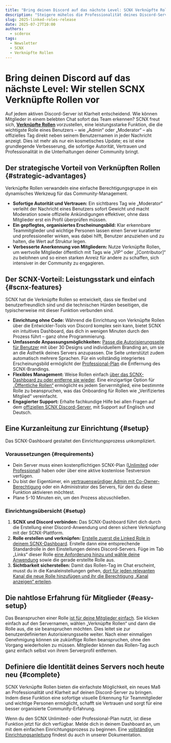 ```yaml
---
title: "Bring deinen Discord auf das nächste Level: SCNX Verknüpfte Rollen"
description: "Steigere mühelos die Professionalität deines Discord-Servers mit SCNX Verknüpfte Rollen. Füge offizielle 'Admin'- oder 'Moderator'-Tags neben Benutzernamen hinzu, um Vertrauen aufzubauen und die Benutzererfahrung zu verbessern. Erfahre, wie unser einfaches No-Code-Setup deine Community in wenigen Minuten aufwerten kann."
slug: 2025-linked-roles-release
date: 2025-07-27T10:00
authors:
  - scderox
tags:
  - Newsletter
  - SCNX
  - Verknüpfte Rollen
---
```


# Bring deinen Discord auf das nächste Level: Wir stellen SCNX Verknüpfte Rollen vor

Auf jedem aktiven Discord-Server ist Klarheit entscheidend. Wie können Mitglieder in einem belebten Chat sofort das Team
erkennen? SCNX freut sich, [**Verknüpfte Rollen**](/docs/linked-roles/intro/) vorzustellen,
eine leistungsstarke Funktion, die die wichtigste Rolle eines Benutzers – wie „Admin“ oder „Moderator“ – als offizielles
Tag direkt neben seinem Benutzernamen in jeder Nachricht anzeigt. Dies ist mehr als nur ein kosmetisches Update; es ist
eine grundlegende Verbesserung, die sofortige Autorität, Vertrauen und Professionalität in die Unterhaltungen deiner
Community bringt.

<!-- truncate -->

## Der strategische Vorteil von Verknüpften Rollen {#strategic-advantages}

Verknüpfte Rollen verwandeln eine einfache Berechtigungsgruppe in ein dynamisches Werkzeug für das Community-Management.

* **Sofortige Autorität und Vertrauen:** Ein sichtbares Tag wie „Moderator“ verleiht der Nachricht eines Benutzers
  sofort Gewicht und macht Moderation sowie offizielle Ankündigungen effektiver, ohne dass Mitglieder erst ein Profil
  überprüfen müssen.
* **Ein gepflegtes, organisiertes Erscheinungsbild:** Klar erkennbare Teammitglieder und wichtige Personen lassen einen
  Server kuratierter und professioneller wirken, was dabei hilft, Benutzer anzuziehen und zu halten, die Wert auf
  Struktur legen.
* **Verbesserte Anerkennung von Mitgliedern:** Nutze Verknüpfte Rollen, um wertvolle Mitglieder öffentlich mit Tags wie „VIP“
  oder „[Contributor]“ zu belohnen und so einen starken Anreiz für andere zu schaffen, sich intensiver in der Community
  zu engagieren.

## Der SCNX-Vorteil: Leistungsstark und einfach {#scnx-features}

SCNX hat die Verknüpfte Rollen so entwickelt, dass sie flexibel und benutzerfreundlich sind und die technischen Hürden
beseitigen, die typischerweise mit dieser Funktion verbunden sind.

* **Einrichtung ohne Code:** Während die Einrichtung von Verknüpfte Rollen über die Entwickler-Tools von Discord komplex sein
  kann, bietet SCNX ein intuitives Dashboard, das dich in wenigen Minuten durch den Prozess führt – ganz ohne
  Programmierung.
* **Umfassende Anpassungsmöglichkeiten:** [Passe die Autorisierungsseite für Benutzer](/docs/linked-roles/settings/#authorization-page)
  mit über 30 Designs und individuellem Branding an, um sie an die Ästhetik deines Servers anzupassen. Die Seite
  unterstützt zudem automatisch mehrere Sprachen. Für ein vollständig integriertes Erscheinungsbild ermöglicht
  der [Professional-Plan](/docs/scnx/guilds/plans/) die Entfernung des SCNX-Brandings.
* **Flexibles Management:** Weise Rollen einfach [über das SCNX-Dashboard zu oder entferne sie wieder](/docs/linked-roles/user-management/). Eine einzigartige
  Option für [„Öffentliche Rollen“](/docs/linked-roles/role-management/#public-roles)
  ermöglicht es jedem Servermitglied, eine bestimmte Rolle zu beanspruchen, was das Onboarding für Rollen wie
  „Verifiziertes Mitglied“ vereinfacht.
* **Engagierter Support:** Erhalte fachkundige Hilfe bei allen Fragen auf
  dem [offiziellen SCNX Discord-Server](https://scnx.app), mit Support auf Englisch und Deutsch.

## Eine Kurzanleitung zur Einrichtung {#setup}

Das SCNX-Dashboard gestaltet den Einrichtungsprozess unkompliziert.

### Voraussetzungen {#requirements}

* Dein Server muss einen kostenpflichtigen
  SCNX-Plan ([Unlimited](/docs/scnx/guilds/plans/)
  oder [Professional](/docs/scnx/guilds/plans/)) haben oder über eine aktive kostenlose
  Testversion verfügen.
* Du bist der Eigentümer,
  ein [vertrauenswürdiger Admin mit Co-Owner-Berechtigung](/docs/scnx/guilds/trusted-admins)
  oder ein Administrator des Servers, für den du diese Funktion aktivieren möchtest.
* Plane 5-10 Minuten ein, um den Prozess abzuschließen.

### Einrichtungsübersicht {#setup}

1. **SCNX und Discord verbinden:** Das SCNX-Dashboard führt dich durch die Erstellung einer Discord-Anwendung und deren
   sichere Verknüpfung mit der SCNX-Plattform.
2. **Rolle erstellen und verknüpfen:**
   [Erstelle zuerst die Linked Role in deinem SCNX-Dashboard](/docs/linked-roles/role-management/#create-linked-scnx-role).
   Erstelle dann eine entsprechende Standardrolle in den Einstellungen deines Discord-Servers. Füge im Tab „Links“
   dieser
   Rolle [eine Anforderung hinzu und wähle deine Anwendung](/docs/linked-roles/role-management/#linked-role-on-discord)
   sowie die gerade erstellte Rolle aus.
3. **Sichtbarkeit sicherstellen:** Damit das Rollen-Tag im Chat erscheint, musst du in die Kanaleinstellungen
   gehen, [dort für jeden relevanten Kanal die neue Rolle hinzufügen und ihr die Berechtigung „Kanal anzeigen“ erteilen](/docs/linked-roles/role-management/#display-in-chat).

## Die nahtlose Erfahrung für Mitglieder {#easy-setup}

Das Beanspruchen einer
Rolle [ist für deine Mitglieder einfach](/docs/linked-roles/claim-roles/). Sie klicken
einfach auf den Servernamen, wählen „Verknüpfte Rollen“ und dann die Rolle aus, die sie beanspruchen möchten. Dies
leitet sie zur benutzerdefinierten Autorisierungsseite weiter. Nach einer einmaligen Genehmigung können sie zukünftige
Rollen beanspruchen, ohne den Vorgang wiederholen zu müssen. Mitglieder können das Rollen-Tag auch ganz einfach selbst
von ihrem Serverprofil entfernen.

## Definiere die Identität deines Servers noch heute neu {#complete}

SCNX Verknüpfte Rollen bieten die einfachste Möglichkeit, ein neues Maß an Professionalität und Klarheit auf deinen
Discord-Server zu bringen. Indem diese Funktion eine sofortige visuelle Erkennung für Teammitglieder und wichtige
Personen ermöglicht, schafft sie Vertrauen und sorgt für eine besser organisierte Community-Erfahrung.

Wenn du den SCNX Unlimited- oder Professional-Plan nutzt, ist diese Funktion jetzt für dich verfügbar. Melde dich in
deinem Dashboard an, um mit dem einfachen Einrichtungsprozess zu beginnen.
Eine [vollständige Einrichtungsanleitung](/docs/linked-roles/) findest du auch in
unserer Dokumentation.